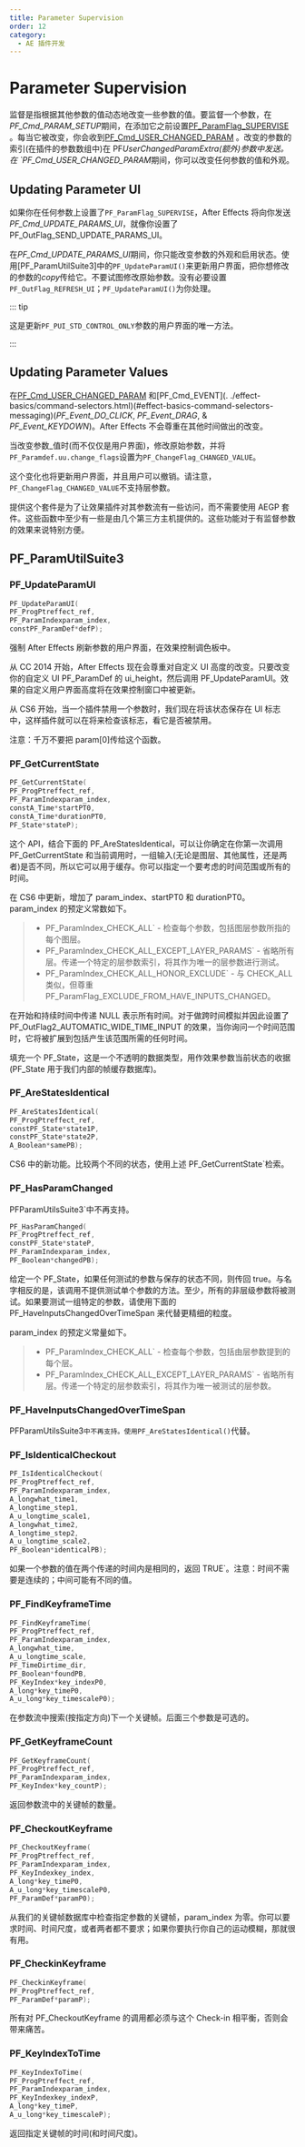 ```yaml
---
title: Parameter Supervision
order: 12
category:
  - AE 插件开发
---
```


# Parameter Supervision

监督是指根据其他参数的值动态地改变一些参数的值。要监督一个参数，在*PF_Cmd_PARAM_SETUP*期间，在添加它之前设置[PF_ParamFlag_SUPERVISE](.../effect-basics/PF_ParamDef.html) 。每当它被改变，你会收到[PF_Cmd_USER_CHANGED_PARAM](.../effect-basics/command-selectors.html) 。改变的参数的索引(在插件的参数数组中)在 PF*UserChangedParamExtra(额外)参数中发送。在 `PF_Cmd_USER_CHANGED_PARAM*期间，你可以改变任何参数的值和外观。

## Updating Parameter UI

如果你在任何参数上设置了`PF_ParamFlag_SUPERVISE`，After Effects 将向你发送*PF_Cmd_UPDATE_PARAMS_UI*，就像你设置了 PF_OutFlag_SEND_UPDATE_PARAMS_UI。

在*PF_Cmd_UPDATE_PARAMS_UI*期间，你只能改变参数的外观和启用状态。使用[PF_ParamUtilSuite3]中的`PF_UpdateParamUI()`来更新用户界面，把你想修改的参数的*copy*传给它。不要试图修改原始参数。没有必要设置`PF_OutFlag_REFRESH_UI`；`PF_UpdateParamUI()`为你处理。

::: tip

这是更新`PF_PUI_STD_CONTROL_ONLY`参数的用户界面的唯一方法。

:::

## Updating Parameter Values

在[PF_Cmd_USER_CHANGED_PARAM](../effect-basics/command-selectors.html) 和[PF_Cmd_EVENT](. ./effect-basics/command-selectors.html)(#effect-basics-command-selectors-messaging)(_PF_Event_DO_CLICK_, _PF_Event_DRAG_, & _PF_Event_KEYDOWN_)。After Effects 不会尊重在其他时间做出的改变。

当改变参数\_值时(而不仅仅是用户界面)，修改原始参数，并将`PF_Paramdef.uu.change_flags`设置为`PF_ChangeFlag_CHANGED_VALUE`。

这个变化也将更新用户界面，并且用户可以撤销。请注意，`PF_ChangeFlag_CHANGED_VALUE`不支持层参数。

提供这个套件是为了让效果插件对其参数流有一些访问，而不需要使用 AEGP 套件。这些函数中至少有一些是由几个第三方主机提供的。这些功能对于有监督参数的效果来说特别方便。

## PF_ParamUtilSuite3

### PF_UpdateParamUI

```cpp
PF_UpdateParamUI(
PF_ProgPtreffect_ref,
PF_ParamIndexparam_index,
constPF_ParamDef*defP);
```

强制 After Effects 刷新参数的用户界面，在效果控制调色板中。

从 CC 2014 开始，After Effects 现在会尊重对自定义 UI 高度的改变。只要改变你的自定义 UI PF_ParamDef 的 ui_height，然后调用 PF_UpdateParamUI。效果的自定义用户界面高度将在效果控制窗口中被更新。

从 CS6 开始，当一个插件禁用一个参数时，我们现在将该状态保存在 UI 标志中，这样插件就可以在将来检查该标志，看它是否被禁用。

注意：千万不要把 param[0]传给这个函数。

### PF_GetCurrentState

```cpp
PF_GetCurrentState(
PF_ProgPtreffect_ref,
PF_ParamIndexparam_index,
constA_Time*startPT0,
constA_Time*durationPT0,
PF_State*stateP);
```

这个 API，结合下面的 PF_AreStatesIdentical，可以让你确定在你第一次调用 PF_GetCurrentState 和当前调用时，一组输入(无论是图层、其他属性，还是两者)是否不同，所以它可以用于缓存。你可以指定一个要考虑的时间范围或所有的时间。

在 CS6 中更新，增加了 param_index、startPT0 和 durationPT0。param_index 的预定义常数如下。

> - PF_ParamIndex_CHECK_ALL` - 检查每个参数，包括图层参数所指的每个图层。
> - PF_ParamIndex_CHECK_ALL_EXCEPT_LAYER_PARAMS` - 省略所有层。传递一个特定的层参数索引，将其作为唯一的层参数进行测试。
> - PF_ParamIndex_CHECK_ALL_HONOR_EXCLUDE` - 与 CHECK_ALL 类似，但尊重 PF_ParamFlag_EXCLUDE_FROM_HAVE_INPUTS_CHANGED。

在开始和持续时间中传递 NULL 表示所有时间。对于做跨时间模拟并因此设置了 PF_OutFlag2_AUTOMATIC_WIDE_TIME_INPUT 的效果，当你询问一个时间范围时，它将被扩展到包括产生该范围所需的任何时间。

填充一个 PF_State，这是一个不透明的数据类型，用作效果参数当前状态的收据(PF_State 用于我们内部的帧缓存数据库)。

### PF_AreStatesIdentical

```cpp
PF_AreStatesIdentical(
PF_ProgPtreffect_ref,
constPF_State*state1P,
constPF_State*state2P,
A_Boolean*samePB);
```

CS6 中的新功能。比较两个不同的状态，使用上述 PF_GetCurrentState`检索。

### PF_HasParamChanged

PFParamUtilsSuite3`中不再支持。

```cpp
PF_HasParamChanged(
PF_ProgPtreffect_ref,
constPF_State*stateP,
PF_ParamIndexparam_index,
PF_Boolean*changedPB);
```

给定一个 PF_State，如果任何测试的参数与保存的状态不同，则传回 true。与名字相反的是，该调用不提供测试单个参数的方法。至少，所有的非层级参数将被测试。如果要测试一组特定的参数，请使用下面的 PF_HaveInputsChangedOverTimeSpan 来代替更精细的粒度。

param_index 的预定义常量如下。

> - PF_ParamIndex_CHECK_ALL` - 检查每个参数，包括由层参数提到的每个层。
> - PF_ParamIndex_CHECK_ALL_EXCEPT_LAYER_PARAMS` - 省略所有层。传递一个特定的层参数索引，将其作为唯一被测试的层参数。

### PF_HaveInputsChangedOverTimeSpan

PFParamUtilsSuite3`中不再支持。使用PF_AreStatesIdentical()`代替。

### PF_IsIdenticalCheckout

```cpp
PF_IsIdenticalCheckout(
PF_ProgPtreffect_ref,
PF_ParamIndexparam_index,
A_longwhat_time1,
A_longtime_step1,
A_u_longtime_scale1,
A_longwhat_time2,
A_longtime_step2,
A_u_longtime_scale2,
PF_Boolean*identicalPB);
```

如果一个参数的值在两个传递的时间内是相同的，返回 TRUE`。注意：时间不需要是连续的；中间可能有不同的值。

### PF_FindKeyframeTime

```cpp
PF_FindKeyframeTime(
PF_ProgPtreffect_ref,
PF_ParamIndexparam_index,
A_longwhat_time,
A_u_longtime_scale,
PF_TimeDirtime_dir,
PF_Boolean*foundPB,
PF_KeyIndex*key_indexP0,
A_long*key_timeP0,
A_u_long*key_timescaleP0);
```

在参数流中搜索(按指定方向)下一个关键帧。后面三个参数是可选的。

### PF_GetKeyframeCount

```cpp
PF_GetKeyframeCount(
PF_ProgPtreffect_ref,
PF_ParamIndexparam_index,
PF_KeyIndex*key_countP);
```

返回参数流中的关键帧的数量。

### PF_CheckoutKeyframe

```cpp
PF_CheckoutKeyframe(
PF_ProgPtreffect_ref,
PF_ParamIndexparam_index,
PF_KeyIndexkey_index,
A_long*key_timeP0,
A_u_long*key_timescaleP0,
PF_ParamDef*paramP0);
```

从我们的关键帧数据库中检查指定参数的关键帧，param_index 为零。你可以要求时间、时间尺度，或者两者都不要求；如果你要执行你自己的运动模糊，那就很有用。

### PF_CheckinKeyframe

```cpp
PF_CheckinKeyframe(
PF_ProgPtreffect_ref,
PF_ParamDef*paramP);
```

所有对 PF_CheckoutKeyframe 的调用都必须与这个 Check-in 相平衡，否则会带来痛苦。

### PF_KeyIndexToTime

```cpp
PF_KeyIndexToTime(
PF_ProgPtreffect_ref,
PF_ParamIndexparam_index,
PF_KeyIndexkey_indexP,
A_long*key_timeP,
A_u_long*key_timescaleP);
```

返回指定关键帧的时间(和时间尺度)。
